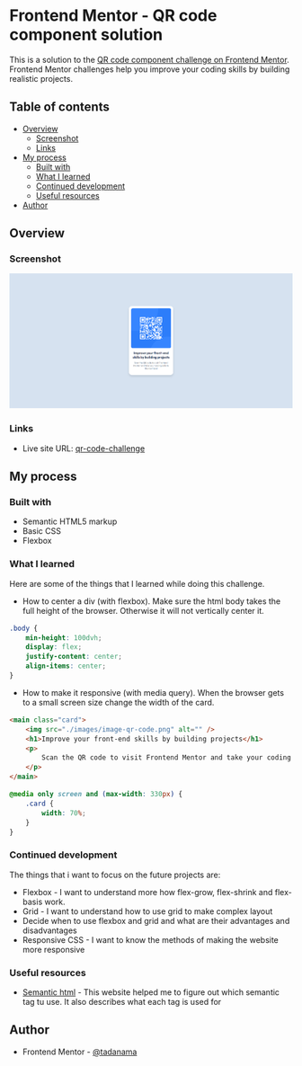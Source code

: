 # Frontend Mentor - QR code component solution

This is a solution to the [QR code component challenge on Frontend Mentor](https://www.frontendmentor.io/challenges/qr-code-component-iux_sIO_H). Frontend Mentor challenges help you improve your coding skills by building realistic projects.

## Table of contents

- [Overview](#overview)
  - [Screenshot](#screenshot)
  - [Links](#links)
- [My process](#my-process)
  - [Built with](#built-with)
  - [What I learned](#what-i-learned)
  - [Continued development](#continued-development)
  - [Useful resources](#useful-resources)
- [Author](#author)

## Overview

### Screenshot

![Project screenshot](./images/project-screenshot.png)

### Links

- Live site URL: [qr-code-challenge](https://tadanama.github.io/qr-code-component-main/)

## My process

### Built with

- Semantic HTML5 markup
- Basic CSS
- Flexbox

### What I learned

Here are some of the things that I learned while doing this challenge.

- How to center a div (with flexbox). Make sure the html body takes the full height of the browser. Otherwise it will not vertically center it.

```css
.body {
	min-height: 100dvh;
	display: flex;
	justify-content: center;
	align-items: center;
}
```

- How to make it responsive (with media query). When the browser gets to a small screen size change the width of the card.

```html
<main class="card">
	<img src="./images/image-qr-code.png" alt="" />
	<h1>Improve your front-end skills by building projects</h1>
	<p>
		Scan the QR code to visit Frontend Mentor and take your coding skills to the next level
	</p>
</main>
```

```css
@media only screen and (max-width: 330px) {
	.card {
		width: 70%;
	}
}
```

### Continued development

The things that i want to focus on the future projects are:

- Flexbox - I want to understand more how flex-grow, flex-shrink and flex-basis work.
- Grid - I want to understand how to use grid to make complex layout
- Decide when to use flexbox and grid and what are their advantages and disadvantages
- Responsive CSS - I want to know the methods of making the website more responsive

### Useful resources

- [Semantic html](https://www.w3schools.com/html/html5_semantic_elements.asp) - This website helped me to figure out which semantic tag tu use. It also describes what each tag is used for

## Author

- Frontend Mentor - [@tadanama](https://www.frontendmentor.io/profile/tadanama)
